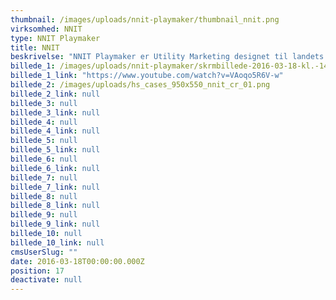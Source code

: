 ```yaml
---
thumbnail: /images/uploads/nnit-playmaker/thumbnail_nnit.png
virksomhed: NNIT
type: NNIT Playmaker
title: NNIT
beskrivelse: "NNIT Playmaker er Utility Marketing designet til landets mest indflydelsesrige CIOs. En fysisk taktiktavle danner grundlag for relationsudvidende møder, der naturligt bringer outsourcing i spil og skaber imponerende resultater for NNIT. "
billede_1: /images/uploads/nnit-playmaker/skrmbillede-2016-03-18-kl.-14.38.44.png
billede_1_link: "https://www.youtube.com/watch?v=VAoqo5R6V-w"
billede_2: /images/uploads/hs_cases_950x550_nnit_cr_01.png
billede_2_link: null
billede_3: null
billede_3_link: null
billede_4: null
billede_4_link: null
billede_5: null
billede_5_link: null
billede_6: null
billede_6_link: null
billede_7: null
billede_7_link: null
billede_8: null
billede_8_link: null
billede_9: null
billede_9_link: null
billede_10: null
billede_10_link: null
cmsUserSlug: ""
date: 2016-03-18T00:00:00.000Z
position: 17
deactivate: null
---
```


